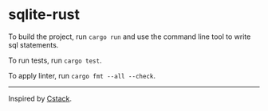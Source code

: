 # sqlite-rust

To build the project, run `cargo run` and use the command line tool to write sql statements.

To run tests, run `cargo test`.

To apply linter, run `cargo fmt --all --check`.

---
Inspired by [Cstack](https://cstack.github.io/db_tutorial/).
